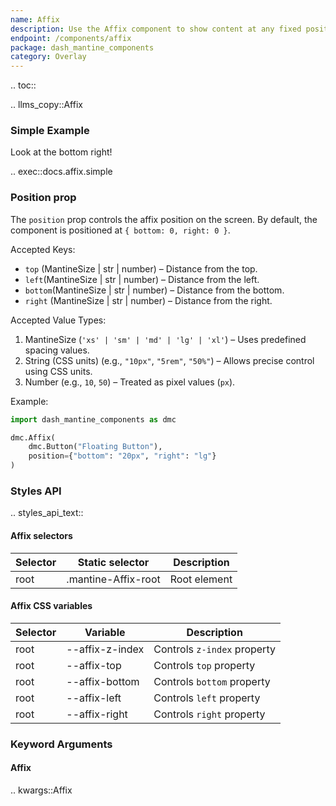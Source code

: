 ```yaml
---
name: Affix
description: Use the Affix component to show content at any fixed positon inside your app.
endpoint: /components/affix
package: dash_mantine_components
category: Overlay
---
```


.. toc::

.. llms_copy::Affix


### Simple Example

Look at the bottom right!

.. exec::docs.affix.simple

### Position prop
The `position` prop controls the affix position on the screen. By default, the component is positioned at `{ bottom: 0, right: 0 }`.  

Accepted Keys:
- `top` (MantineSize | str | number) – Distance from the top.  
- `left`(MantineSize | str | number) – Distance from the left.  
- `bottom`(MantineSize | str | number) – Distance from the bottom.  
- `right` (MantineSize | str | number) – Distance from the right.  

Accepted Value Types:
1. MantineSize (`'xs' | 'sm' | 'md' | 'lg' | 'xl'`) – Uses predefined spacing values.  
2. String (CSS units) (e.g., `"10px"`, `"5rem"`, `"50%"`) – Allows precise control using CSS units.  
3. Number (e.g., `10`, `50`) – Treated as pixel values (`px`).  


Example:
```python
import dash_mantine_components as dmc

dmc.Affix(
    dmc.Button("Floating Button"),
    position={"bottom": "20px", "right": "lg"} 
)
```


### Styles API

.. styles_api_text::

#### Affix selectors

| Selector | Static selector | Description |
|----------|----------------|-------------|
| root     | .mantine-Affix-root | Root element |

#### Affix CSS variables

| Selector | Variable | Description |
|----------|----------|-------------|
| root     | --affix-z-index  | Controls `z-index` property |
| root     | --affix-top      | Controls `top` property |
| root     | --affix-bottom   | Controls `bottom` property |
| root     | --affix-left     | Controls `left` property |
| root     | --affix-right    | Controls `right` property |


### Keyword Arguments

#### Affix

.. kwargs::Affix

